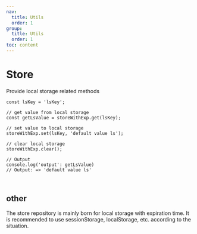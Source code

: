 ```yaml
---
nav:
  title: Utils
  order: 1
group:
  title: Utils
  order: 1
toc: content
---
```


# Store

Provide local storage related methods

```tsx | pure
const lsKey = 'lsKey';

// get value from local storage
const getLsValue = storeWithExp.get(lsKey);

// set value to local storage
storeWithExp.set(lsKey, 'default value ls');

// clear local storage
storeWithExp.clear();

// Output
console.log('output': getLsValue)
// Output: => 'default value ls'

```

<code src='./demo.tsx'> </code>

## other

The store repository is mainly born for local storage with expiration time. It is recommended to use sessionStorage, localStorage, etc. according to the situation.
